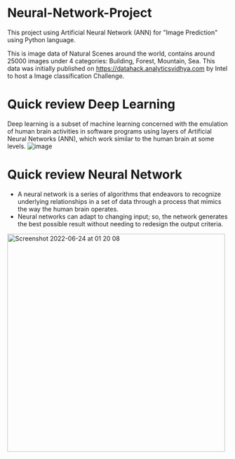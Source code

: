 # Neural-Network-Project
This project using Artificial Neural Network (ANN) for "Image Prediction" using Python language.

This is image data of Natural Scenes around the world, contains around 25000 images under 4 categories: Building, Forest, Mountain, Sea.
This data was initially published on https://datahack.analyticsvidhya.com by Intel to host a Image classification Challenge.

# Quick review Deep Learning
Deep learning is a subset of machine learning concerned with the emulation of human brain activities in software programs using layers of Artificial Neural Networks (ANN), which work similar to the human brain at some levels.
![image](https://user-images.githubusercontent.com/95705198/175430118-301a7aa4-a0b0-4a4f-8be1-d7774deaa462.png)

# Quick review Neural Network
- A neural network is a series of algorithms that endeavors to recognize underlying relationships in a set of data through a process that mimics the way the human brain operates.
- Neural networks can adapt to changing input; so, the network generates the best possible result without needing to redesign the output criteria.

<img width="496" alt="Screenshot 2022-06-24 at 01 20 08" src="https://user-images.githubusercontent.com/95705198/175430557-d50d57d4-49f3-4b94-9d74-117f4f68d9cc.png">
